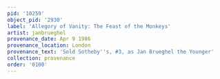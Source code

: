 ```yaml
---
pid: '10259'
object_pid: '2930'
label: 'Allegory of Vanity: The Feast of the Monkeys'
artist: janbrueghel
provenance_date: Apr 9 1986
provenance_location: London
provenance_text: 'Sold Sotheby''s, #3, as Jan Brueghel the Younger'
collection: provenance
order: '0100'
---
```

